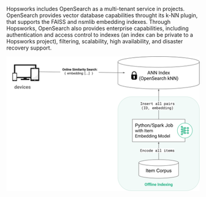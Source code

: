 Hopsworks includes OpenSearch as a multi-tenant service in projects.
OpenSearch provides vector database capabilities throught its k-NN plugin, that supports the FAISS and nsmlib embedding indexes.
Through Hopsworks, OpenSearch also provides enterprise capabilities, including authentication and access control to indexes (an index can be private to a Hopsworks project), filtering, scalability, high availability, and disaster recovery support.

<img src="/assets/images/concepts/mlops/opensearch-knn.svg">
